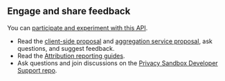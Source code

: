 ## Engage and share feedback

You can [participate and experiment with this API](/docs/privacy-sandbox/attribution-reporting-experiment/).

*  Read the [client-side proposal](https://github.com/WICG/conversion-measurement-api/blob/main/AGGREGATE.md) and [aggregation service proposal](https://github.com/WICG/conversion-measurement-api/blob/main/AGGREGATION_SERVICE_TEE.md), ask questions, and suggest feedback.
*  Read the [Attribution reporting guides](/docs/privacy-sandbox/attribution-reporting/).
* Ask questions and join discussions on the [Privacy
   Sandbox Developer Support repo](https://github.com/GoogleChromeLabs/privacy-sandbox-dev-support).